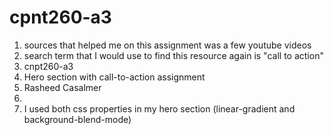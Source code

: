 # cpnt260-a3
1. sources that helped me on this assignment was a few youtube videos
2. search term that I would use to find this resource again is "call to action"
3. cnpt260-a3
4. Hero section with call-to-action assignment
5. Rasheed Casalmer
6.
7. I used both css properties in my hero section
(linear-gradient and background-blend-mode)

